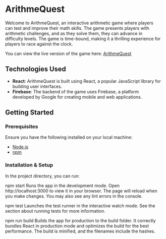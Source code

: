 # ArithmeQuest

Welcome to ArithmeQuest, an interactive arithmetic game where players can test and improve their math skills. The game presents players with arithmetic challenges, and as they solve them, they can advance in difficulty levels. The game is time-bound, making it a thrilling experience for players to race against the clock.

You can view the live version of the game here: [ArithmeQuest](https://arithmequest.vercel.app/)

## Technologies Used

- **React**: ArithmeQuest is built using React, a popular JavaScript library for building user interfaces.
- **Firebase**: The backend of the game uses Firebase, a platform developed by Google for creating mobile and web applications.

## Getting Started

### Prerequisites

Ensure you have the following installed on your local machine:

- [Node.js](https://nodejs.org/)
- [npm](https://www.npmjs.com/)

### Installation & Setup

In the project directory, you can run:

npm start
Runs the app in the development mode. Open http://localhost:3000 to view it in your browser. The page will reload when you make changes. You may also see any lint errors in the console.

npm test
Launches the test runner in the interactive watch mode. See the section about running tests for more information.

npm run build
Builds the app for production to the build folder. It correctly bundles React in production mode and optimizes the build for the best performance. The build is minified, and the filenames include the hashes.
